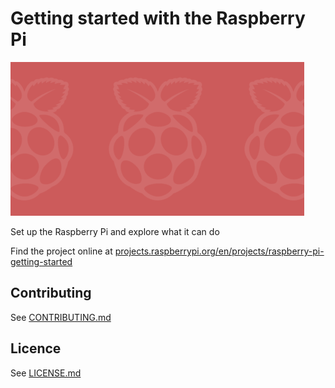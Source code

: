 # Getting started with the Raspberry Pi

![Getting started with the Raspberry Pi](/en/images/banner.png)

Set up the Raspberry Pi and explore what it can do

Find the project online at [projects.raspberrypi.org/en/projects/raspberry-pi-getting-started](https://projects.raspberrypi.org/en/projects/raspberry-pi-getting-started)

## Contributing
See [CONTRIBUTING.md](CONTRIBUTING.md)

## Licence
 See [LICENSE.md](LICENSE.md)
